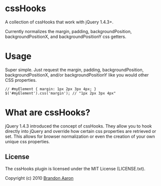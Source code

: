 # cssHooks

A collection of cssHooks that work with jQuery 1.4.3+.

Currently normalizes the margin, padding, backgroundPosition, backgroundPositionX, and backgroundPositionY css getters.

# Usage

Super simple. Just request the margin, padding, backgroundPosition, backgroundPositionX, and/or backgroundPositionY like you would other CSS properties.

    // #myElement { margin: 1px 2px 3px 4px; }
    $('#myElement').css('margin'); // "1px 2px 3px 4px"

# What are cssHooks?

jQuery 1.4.3 introduced the concept of cssHooks. They allow you to hook directly into jQuery and override how certain css properties are retrieved or set. This allows for browser normalization or even the creation of your own unique css properties.

## License

The cssHooks plugin is licensed under the MIT License (LICENSE.txt).

Copyright (c) 2010 [Brandon Aaron](http://brandonaaron.net)
